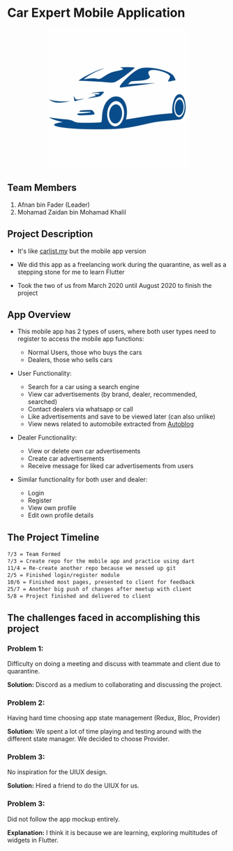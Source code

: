 # Car Expert Mobile Application

<p align = "center">
    <img src = https://github.com/mhdzidannn/Car-Expert/blob/master/android/app/src/main/res/mipmap-hdpi/login.png?raw=true>
</p>

## Team Members

1. Afnan bin Fader (Leader)
2. Mohamad Zaidan bin Mohamad Khalil


## Project Description

-	It's like [carlist.my](https://www.carlist.my/) but the mobile app version

-	We did this app as a freelancing work during the quarantine, as well as a stepping stone for me to learn Flutter

-	Took the two of us from March 2020 until August 2020 to finish the project

## App Overview

- This mobile app has 2 types of users, where both user types need to register to access the mobile app functions:

    -  Normal Users, those who buys the cars
    -  Dealers, those who sells cars

- User Functionality:

    -  Search for a car using a search engine
    -  View car advertisements (by brand, dealer, recommended, searched)
    -  Contact dealers via whatsapp or call
    -  Like advertisements and save to be viewed later (can also unlike)
    -  View news related to automobile extracted from [Autoblog](https://www.autoblog.com/)

- Dealer Functionality:

    -  View or delete own car advertisements
    -  Create car advertisements
    -  Receive message for liked car advertisements from users

- Similar functionality for both user and dealer:

    - Login
    - Register
    - View own profile
    - Edit own profile details


## The Project Timeline
>>
```
?/3 = Team Formed 
?/3 = Create repo for the mobile app and practice using dart
11/4 = Re-create another repo because we messed up git
2/5 = Finished login/register module
10/6 = Finished most pages, presented to client for feedback
25/7 = Another big push of changes after meetup with client
5/8 = Project finished and delivered to client
```

## The challenges faced in accomplishing this project


### Problem 1:
Difficulty on doing a meeting and discuss with teammate and client due to quarantine.

**Solution:** Discord as a medium to collaborating and discussing the project.


### Problem 2:
Having hard time choosing app state management (Redux, Bloc, Provider)

**Solution:** We spent a lot of time playing and testing around with the different state manager. We decided to choose Provider.


### Problem 3:
No inspiration for the UIUX design. 

**Solution:** Hired a friend to do the UIUX for us.


### Problem 3:
Did not follow the app mockup entirely.

**Explanation:** I think it is because we are learning, exploring multitudes of widgets in Flutter.


